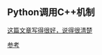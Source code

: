 ## Python调用C++机制

[这篇文章写得很好，说得很清楚](https://blog.csdn.net/zx_ros/article/details/122931616)

[参考](https://zhuanlan.zhihu.com/p/363991566)